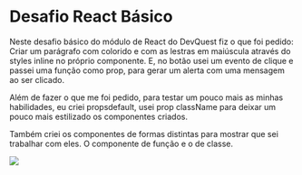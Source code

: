 # Desafio React Básico

Neste desafio básico do módulo de React do DevQuest fiz o que foi pedido: Criar um parágrafo com colorido e com as lestras em maiúscula através do styles inline no próprio componente. E, no botão usei um evento de clique e passei uma função como prop, para gerar um alerta com uma mensagem ao ser clicado.

Além de fazer o que me foi pedido, para testar um pouco mais as minhas habilidades, eu criei propsdefault, usei prop className para deixar um pouco mais estilizado os componentes criados.

Também criei os componentes de formas distintas para mostrar que sei trabalhar com eles. O componente de função e o de classe.


<img src="../react-basico/src/imgs/react-basico-1.gif">